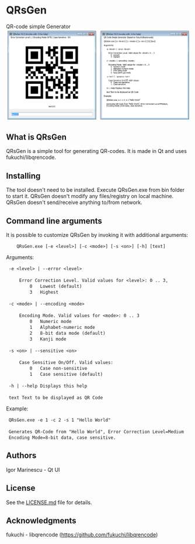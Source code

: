 # QRsGen
QR-code simple Generator
![Alt QRsGen](/resources/screenschot1.png)

## What is QRsGen
QRsGen is a simple tool for generating QR-codes.
It is made in Qt and uses fukuchi/libqrencode.

## Installing
The tool doesn't need to be installed.
Execute QRsGen.exe from bin folder to start it.
QRsGen doesn't modify any files/registry on local machine.
QRsGen doesn't send/receive anything to/from network.

## Command line arguments
It is possible to customize QRsGen by invoking it with additional arguments:

		QRsGen.exe [-e <level>] [-c <mode>] [-s <on>] [-h] [text]

Arguments:

     -e <level> | --error <level>

         Error Correction Level. Valid values for <level>: 0 .. 3,
             0   Lowest (default)
             3   Highest

     -c <mode> | --encoding <mode>

         Encoding Mode. Valid values for <mode>: 0 .. 3
             0   Numeric mode
             1   Alphabet-numeric mode
             2   8-bit data mode (default)
             3   Kanji mode

     -s <on> | --sensitive <on>

         Case Sensitive On/Off. Valid values:
             0   Case non-sensitive
             1   Case sensitive (default)

     -h | --help Displays this help

     text Text to be displayed as QR Code

Example:

     QRsGen.exe -e 1 -c 2 -s 1 "Hello World"

     Generates QR-Code from "Hello World", Error Correction Level=Medium
     Encoding Mode=8-bit data, case sensitive.


## Authors

Igor Marinescu - Qt UI

## License

See the [LICENSE.md](LICENSE.md) file for details.

## Acknowledgments

fukuchi - libqrencode (https://github.com/fukuchi/libqrencode)
